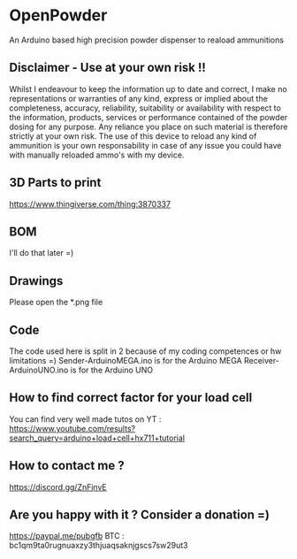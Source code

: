 # OpenPowder
An Arduino based high precision powder dispenser to reaload ammunitions

## Disclaimer - Use at your own risk !!
Whilst I endeavour to keep the information up to date and correct, I make no representations or warranties of any kind, express or implied about the completeness, accuracy, reliability, suitability or availability with respect to the information, products, services or performance contained of the powder dosing for any purpose. Any reliance you place on such material is therefore strictly at your own risk.
The use of this device to reload any kind of ammunition is your own responsability in case of any issue you could have with manually reloaded ammo's with my device.

## 3D Parts to print
https://www.thingiverse.com/thing:3870337

## BOM
I'll do that later =)

## Drawings
Please open the *.png file 

## Code
The code used here is split in 2 because of my coding competences or hw limitations =)
Sender-ArduinoMEGA.ino is for the Arduino MEGA
Receiver-ArduinoUNO.ino is for the Arduino UNO

## How to find correct factor for your load cell
You can find very well made tutos on YT : https://www.youtube.com/results?search_query=arduino+load+cell+hx711+tutorial

## How to contact me ?
https://discord.gg/ZnFjnvE

## Are you happy with it ? Consider a donation =)
https://paypal.me/pubgfb
BTC : bc1qm9ta0rugnuaxzy3thjuaqsaknjgscs7sw29ut3
